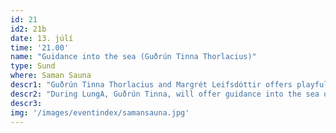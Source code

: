 ```yaml
---
id: 21
id2: 21b
date: 13. júlí
time: '21.00'
name: "Guidance into the sea (Guðrún Tinna Thorlacius)"
type: Sund
where: Saman Sauna
descr1: "Guðrún Tinna Thorlacius and Margrét Leifsdóttir offers playful sea swimming experiences for grownups under the name 'Happier you'. They guide and support participants to play with the boundaries of their comfort zone by relaxing into the uncomfortable. The main focus is to experience wellbeing, gentleness and happiness around good people."
descr2: "During LungA, Guðrún Tinna, will offer guidance into the sea on Monday, Thursday and Friday."
descr3: 
img: '/images/eventindex/samansauna.jpg'
---
```

